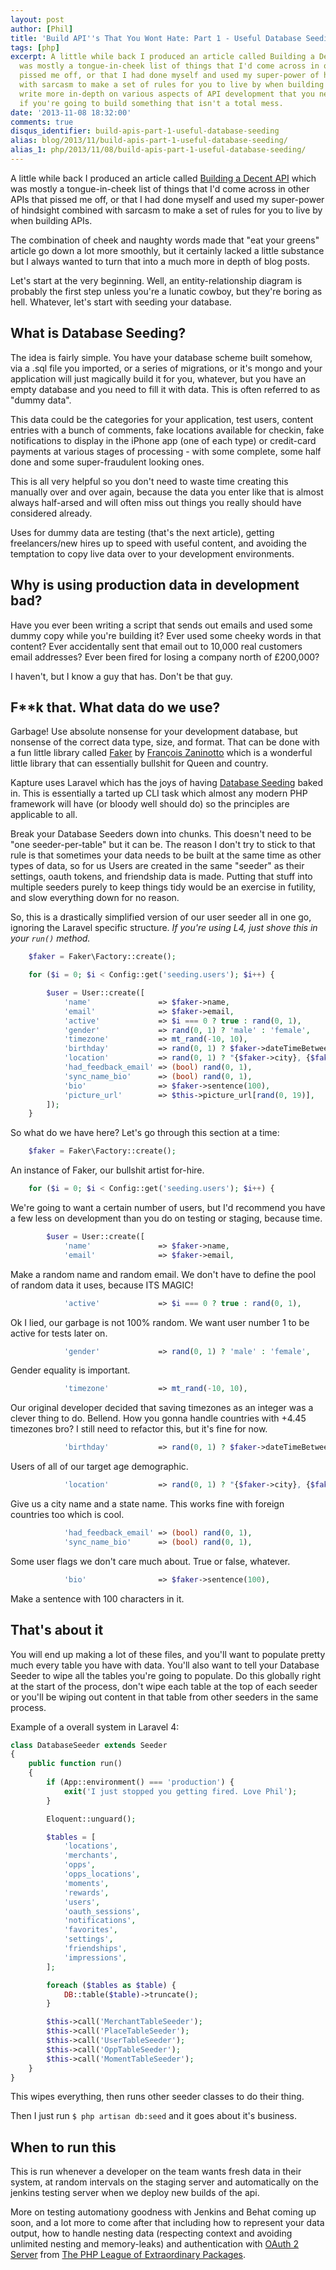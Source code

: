 ```yaml
---
layout: post
author: [Phil]
title: 'Build API''s That You Wont Hate: Part 1 - Useful Database Seeding'
tags: [php]
excerpt: A little while back I produced an article called Building a Decent API which
  was mostly a tongue-in-cheek list of things that I'd come across in other APIs that
  pissed me off, or that I had done myself and used my super-power of hindsight combined
  with sarcasm to make a set of rules for you to live by when building APIs. Now I'll
  write more in-depth on various aspects of API development that you need to know
  if you're going to build something that isn't a total mess.
date: '2013-11-08 18:32:00'
comments: true
disqus_identifier: build-apis-part-1-useful-database-seeding
alias: blog/2013/11/build-apis-part-1-useful-database-seeding/
alias_1: php/2013/11/08/build-apis-part-1-useful-database-seeding/
---
```


A little while back I produced an article called [Building a Decent API][] which was mostly a tongue-in-cheek list of things that I'd come across in other APIs that pissed me off, or that I had done myself and used my super-power of hindsight combined with sarcasm to make a set of rules for you to live by when building APIs. 

The combination of cheek and naughty words made that "eat your greens" article go down a lot more smoothly, but it certainly lacked a little substance but I always wanted to turn that into a much more in depth of blog posts.

Let's start at the very beginning. Well, an entity-relationship diagram is probably the first step unless you're a lunatic cowboy, but they're boring as hell. Whatever, let's start with seeding your database.

## What is Database Seeding?

The idea is fairly simple. You have your database scheme built somehow, via a .sql file you imported, or a series of migrations, or it's mongo and your application will just magically build it for you, whatever, but you have an empty database and you need to fill it with data. This is often referred to as "dummy data".

This data could be the categories for your application, test users, content entries with a bunch of comments, fake locations available for checkin, fake notifications to display in the iPhone app (one of each type) or credit-card payments at various stages of processing - with some complete, some half done and some super-fraudulent looking ones.

This is all very helpful so you don't need to waste time creating this manually over and over again, because the data you enter like that is almost always half-arsed and will often miss out things you really should have considered already.

Uses for dummy data are testing (that's the next article), getting freelancers/new hires up to speed with useful content, and avoiding the temptation to copy live data over to your development environments.

## Why is using production data in development bad?

Have you ever been writing a script that sends out emails and used some dummy copy while you're building it? Ever used some cheeky words in that content? Ever accidentally sent that email out to 10,000 real customers email addresses? Ever been fired for losing a company north of £200,000? 

I haven't, but I know a guy that has. Don't be that guy.

## F**k that. What data do we use? 

Garbage! Use absolute nonsense for your development database, but nonsense of the correct data type, size, and format. That can be done with a fun little library called [Faker][] by [François Zaninotto](https://twitter.com/francoisz/) which is a wonderful little library that can essentially bullshit for Queen and country.

Kapture uses Laravel which has the joys of having [Database Seeding][] baked in. This is essentially a tarted up CLI task which almost any modern PHP framework will have (or bloody well should do) so the principles are applicable to all.

Break your Database Seeders down into chunks. This doesn't need to be "one seeder-per-table" but it can be. The reason I don't try to stick to that rule is that sometimes your data needs to be built at the same time as other types of data, so for us Users are created in the same "seeder" as their settings, oauth tokens, and friendship data is made. Putting that stuff into multiple seeders purely to keep things tidy would be an exercise in futility, and slow everything down for no reason. 

So, this is a drastically simplified version of our user seeder all in one go, ignoring the Laravel specific structure. _If you're using L4, just shove this in your `run()` method._

~~~php
    $faker = Faker\Factory::create();

    for ($i = 0; $i < Config::get('seeding.users'); $i++) {

        $user = User::create([
            'name'               => $faker->name,
            'email'              => $faker->email,
            'active'             => $i === 0 ? true : rand(0, 1),
            'gender'             => rand(0, 1) ? 'male' : 'female',
            'timezone'           => mt_rand(-10, 10),
            'birthday'           => rand(0, 1) ? $faker->dateTimeBetween('-40 years', '-18 years') : null,
            'location'           => rand(0, 1) ? "{$faker->city}, {$faker->state}" : null,
            'had_feedback_email' => (bool) rand(0, 1),
            'sync_name_bio'      => (bool) rand(0, 1),
            'bio'                => $faker->sentence(100),
            'picture_url'        => $this->picture_url[rand(0, 19)],
        ]);
    }
~~~

So what do we have here? Let's go through this section at a time:

~~~php
    $faker = Faker\Factory::create();
~~~
	
An instance of Faker, our bullshit artist for-hire.

~~~php
    for ($i = 0; $i < Config::get('seeding.users'); $i++) {
~~~

We're going to want a certain number of users, but I'd recommend you have a few less on development than you do on testing or staging, because time.

~~~php
        $user = User::create([
            'name'               => $faker->name,
            'email'              => $faker->email,
~~~

Make a random name and random email. We don't have to define the pool of random data it uses, because ITS MAGIC!

~~~php
            'active'             => $i === 0 ? true : rand(0, 1),
~~~
				
Ok I lied, our garbage is not 100% random. We want user number 1 to be active for tests later on.

~~~php
            'gender'             => rand(0, 1) ? 'male' : 'female',
~~~
				
Gender equality is important.

~~~php
            'timezone'           => mt_rand(-10, 10),
~~~
				
Our original developer decided that saving timezones as an integer was a clever thing to do. Bellend. How you gonna handle countries with +4.45 timezones bro? I still need to refactor this, but it's fine for now.

~~~php
            'birthday'           => rand(0, 1) ? $faker->dateTimeBetween('-40 years', '-18 years') : null,
~~~

Users of all of our target age demographic. 

~~~php
            'location'           => rand(0, 1) ? "{$faker->city}, {$faker->state}" : null,
~~~
				
Give us a city name and a state name. This works fine with foreign countries too which is cool.

~~~php
            'had_feedback_email' => (bool) rand(0, 1),
            'sync_name_bio'      => (bool) rand(0, 1),
~~~
            
Some user flags we don't care much about. True or false, whatever.

~~~php
            'bio'                => $faker->sentence(100),
~~~

Make a sentence with 100 characters in it. 


## That's about it

You will end up making a lot of these files, and you'll want to populate pretty much every table you have with data. You'll also want to tell your Database Seeder to wipe all the tables you're going to populate. Do this globally right at the start of the process, don't wipe each table at the top of each seeder or you'll be wiping out content in that table from other seeders in the same process.

Example of a overall system in Laravel 4:

~~~php
class DatabaseSeeder extends Seeder
{
    public function run()
    {
        if (App::environment() === 'production') {
            exit('I just stopped you getting fired. Love Phil');
        }

        Eloquent::unguard();

        $tables = [
            'locations',
            'merchants',
            'opps',
            'opps_locations',
            'moments',
            'rewards',
            'users',
            'oauth_sessions',
            'notifications',
            'favorites',
            'settings',
            'friendships',
            'impressions',
        ];

        foreach ($tables as $table) {
            DB::table($table)->truncate();
        }

        $this->call('MerchantTableSeeder');
        $this->call('PlaceTableSeeder');
        $this->call('UserTableSeeder');
        $this->call('OppTableSeeder');
        $this->call('MomentTableSeeder');
    }
}
~~~

This wipes everything, then runs other seeder classes to do their thing. 

Then I just run `$ php artisan db:seed` and it goes about it's business.

## When to run this

This is run whenever a developer on the team wants fresh data in their system, at random intervals on the staging server and automatically on the jenkins testing server when we deploy new builds of the api.

More on testing automationy goodness with Jenkins and Behat coming up soon, and a lot more to come after that including how to represent your data output, how to handle nesting data (respecting context and avoiding unlimited nesting and memory-leaks) and authentication with [OAuth 2 Server](https://github.com/php-loep/oauth2-server) from [The PHP League of Extraordinary Packages](http://www.thephpleague.com/).

[Building a Decent API]: /blog/2013/07/building-a-decent-api
[Faker]: https://github.com/fzaninotto/Faker
[Database Seeding]: http://laravel.com/docs/migrations#database-seeding
